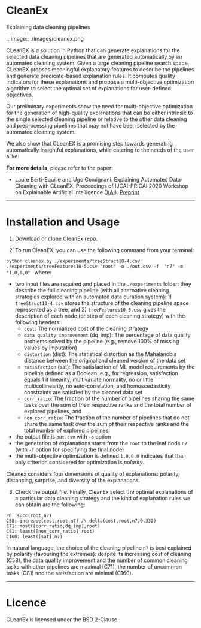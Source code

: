 # CleanEx
Explaining data cleaning pipelines

.. image:: ./images/cleanex.png

CLeanEX is a solution in Python that can generate explanations for the selected data cleaning pipelines that are generated automatically by an automated cleaning system. Given a large cleaning pipeline search space, CLeanEX propses meaningful explanatory features to describe the pipelines and generate predicate-based explanation rules. 
It computes quality indicators for these explanations and propose a multi-objective optimization algorithm to select the optimal set of explanations for user-defined objectives. 

Our preliminary experiments show the need for multi-objective optimization for the generation of high-quality explanations that can be either intrinsic to the single selected cleaning pipeline or relative to the other data cleaning and preprocessing pipelines that may not have been selected by the automated cleaning system.

We also show that CLeanEX is a promising step towards generating automatically insightful explanations, while catering to the needs of the user alike.

**For more details**, please refer to the paper: 

- Laure Berti-Equille and Ugo Comignani. Explaining Automated Data Cleaning with CLeanEX. Proceedings of IJCAI-PRICAI 2020 Workshop on Explainable Artificial Intelligence ([XAI](https://sites.google.com/view/xai2020/)). [Preprint](https://drive.google.com/file/d/1s2N7SlxVptn96yfhLJiJnd5RW0JJlGC_/view)

--------------------------

Installation and Usage
=================

1. Download or clone CleanEx repo.

2. To run CleanEX, you can use the following command from your terminal:

``python cleanex.py ./experiments/treeStruct10-4.csv ./experiments/treeFeatures10-5.csv "root" -o ./out.csv -f  "n7" -m "1,0,0,0"
``
where:
* two input files are required and placed in the `./experiments` folder: they  describe the full cleaning pipeline (with all alternative cleaning strategies explored with an automated data curation system): 1) `treeStruct10-4.csv` stores the structure of the cleaning pipeline space represented as a tree, and 2) `treeFeatures10-5.csv` gives the description of each node (or step of each cleaning strategy) with the following headers:
    - `cost`: The normalized cost of the cleaning strategy
    - `data quality improvement` (dq_imp): The percentage of data quality problems solved by the pipeline (e.g., remove 100% of missing values by imputation)
    - `distortion` (dist): The statistical distortion as the Mahalanobis distance between the original and cleaned version of the data set
    - `satisfaction` (sat): The satisfaction of ML model requirements by the pipeline defined as a Boolean: e.g., for regression, satisfaction equals 1 if linearity, multivariate normality, no or little multicollinearity, no auto-correlation, and homoscedasticity constraints are satisfied by the cleaned data set
    - `corr_ratio`: The fraction of the number of pipelines sharing the same tasks over the sum of their respective ranks and the total number of explored pipelines, and
    - `non_corr_ratio`: The fraction of the number of pipelines that do not share the same task over the sum of their respective ranks and the total number of explored pipelines 
* the output file is `out.csv` with `-o` option
* the generation of explanations starts from the `root` to the leaf node `n7` (with `-f` option for specifying the final node) 
* the multi-objective optimization is defined  `1,0,0,0` indicates that the only criterion considered for optimization is *polarity*. 

Cleanex considers four dimensions of quality of explanations: polarity, distancing, surprise, and diversity of the explanations. 

3. Check the output file.
Finally, CleanEx select the optimal explanations of a particular data cleaning strategy and the kind of explanation rules we can obtain are the following:
```
P6: succ(root,n7)
C58: increase(cost,root,n7) /\ delta(cost,root,n7,0.332)
C71: most([corr_ratio,dq_imp],root)
C81: least([non_corr_ratio],root)
C160: least([sat],n7)
```
In natural language, the choice of the cleaning pipeline `n7` is best explained by polarity (favouring the extremes): despite its increasing cost of cleaning (C58),  the data quality improvement and the number of common cleaning tasks with other pipelines are maximal (C71), the number of uncommon tasks (C81) and the satisfaction are  minimal (C160).


--------------------------

Licence
=================

CLeanEx is licensed under the BSD 2-Clause.

